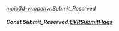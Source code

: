 _[mojo3d-vr](../../modules/mojo3d-vr/mojo3d-vr-module.md):[openvr](openvr:).Submit\_Reserved_
##### Const Submit\_Reserved:[EVRSubmitFlags](../../modules/mojo3d-vr/openvr-evrsubmitflags.md)
